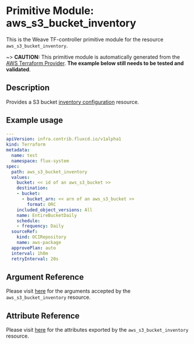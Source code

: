 
# Primitive Module: aws_s3_bucket_inventory

This is the Weave TF-controller primitive module for the resource `aws_s3_bucket_inventory`.

~> **CAUTION:** This primitive module is automatically generated from the [AWS Terraform Provider](https://registry.terraform.io/providers/hashicorp/aws/latest/docs/resources/s3_bucket_inventory). **The example below still needs to be tested and validated**.

## Description

Provides a S3 bucket [inventory configuration](https://docs.aws.amazon.com/AmazonS3/latest/dev/storage-inventory.html) resource.

## Example usage

```yaml
---
apiVersion: infra.contrib.fluxcd.io/v1alpha1
kind: Terraform
metadata:
  name: test
  namespace: flux-system
spec:
  path: aws_s3_bucket_inventory
  values:
    bucket: << id of an aws_s3_bucket >>
    destination:
    - bucket:
      - bucket_arn: << arn of an aws_s3_bucket >>
        format: ORC
    included_object_versions: All
    name: EntireBucketDaily
    schedule:
    - frequency: Daily
  sourceRef:
    kind: OCIRepository
    name: aws-package
  approvePlan: auto
  interval: 1h0m
  retryInterval: 20s
```

## Argument Reference

Please visit [here](https://registry.terraform.io/providers/hashicorp/aws/latest/docs/resources/s3_bucket_inventory#argument-reference) for the arguments accepted by the `aws_s3_bucket_inventory` resource.

## Attribute Reference

Please visit [here](https://registry.terraform.io/providers/hashicorp/aws/latest/docs/resources/s3_bucket_inventory#attributes-reference) for the attributes exported by the `aws_s3_bucket_inventory` resource.
